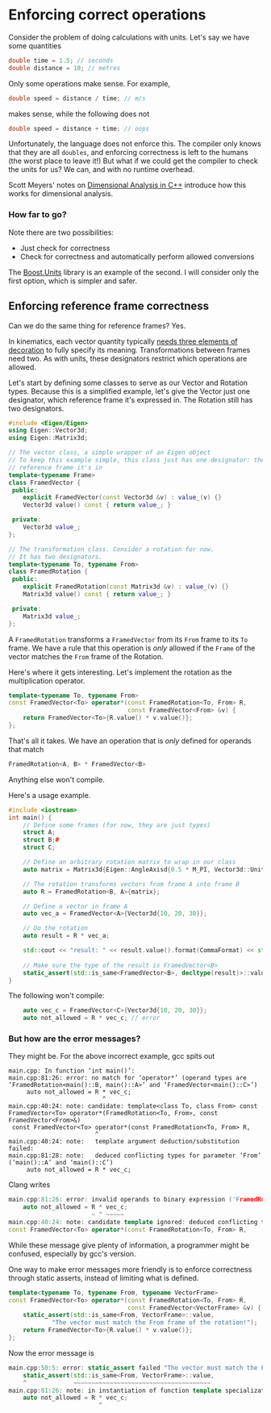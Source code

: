 # Enforcing correct operations

Consider the problem of doing calculations with units. Let's say we have some quantities
```cpp
double time = 1.5; // seconds
double distance = 10; // metres
```
Only some operations make sense. For example,
```cpp
double speed = distance / time; // m/s
```
makes sense, while the following does not
```cpp
double speed = distance + time; // oops
```

Unfortunately, the language does not enforce this. The compiler only knows that they are all `doubles`, and enforcing correctness is left to the humans (the worst place to leave it!)
But what if we could get the compiler to check the units for us? We can, and with no runtime overhead.

Scott Meyers' notes on [Dimensional Analysis in C++](https://pdfs.semanticscholar.org/f344/a75cf1ce5897d42f60811504732bce6995c7.pdf) introduce how this works for dimensional analysis.

### How far to go?

Note there are two possibilities:
- Just check for correctness
- Check for correctness and automatically perform allowed conversions

The [Boost.Units](http://www.boost.org/doc/libs/1_63_0/doc/html/boost_units.html) library is an example of the second. I will consider only the first option, which is simpler and safer.

## Enforcing reference frame correctness
Can we do the same thing for reference frames? Yes.

In kinematics, each vector quantity typically [needs three elements of decoration](http://paulfurgale.info/news/2014/6/9/representing-robot-pose-the-good-the-bad-and-the-ugly) to fully specify its meaning. Transformations between frames need two. As with units, these designators restrict which operations are allowed.

Let's start by defining some classes to serve as our Vector and Rotation types. Because this is a simplified example,
let's give the Vector just one designator, which reference frame it's expressed in. The Rotation still has two designators.

```cpp
#include <Eigen/Eigen>
using Eigen::Vector3d;
using Eigen::Matrix3d;

// The vector class, a simple wrapper of an Eigen object
// To keep this example simple, this class just has one designator: the
// reference frame it's in
template<typename Frame>
class FramedVector {
 public:
    explicit FramedVector(const Vector3d &v) : value_(v) {}
    Vector3d value() const { return value_; }

 private:
    Vector3d value_;
};

// The transformation class. Consider a rotation for now.
// It has two designators.
template<typename To, typename From>
class FramedRotation {
 public:
    explicit FramedRotation(const Matrix3d &v) : value_(v) {}
    Matrix3d value() const { return value_; }

 private:
    Matrix3d value_;
};
```

A `FramedRotation` transforms a `FramedVector` from its `From` frame to its `To` frame. We have a rule that 
this operation is _only_ allowed if the `Frame` of the vector matches the `From` frame of the Rotation.

Here's where it gets interesting. Let's implement the rotation as the multiplication operator.

```cpp
template<typename To, typename From>
const FramedVector<To> operator*(const FramedRotation<To, From> R,
                                 const FramedVector<From> &v) {
    return FramedVector<To>{R.value() * v.value()};
};
```

That's all it takes. We have an operation that is _only_ defined for operands that match
```cpp
FramedRotation<A, B> * FramedVector<B>
```
Anything else won't compile.

Here's a usage example.

```cpp
#include <iostream>
int main() {
    // Define some frames (for now, they are just types)
    struct A;
    struct B;# 
    struct C;

    // Define an arbitrary rotation matrix to wrap in our class
    auto matrix = Matrix3d{Eigen::AngleAxisd{0.5 * M_PI, Vector3d::UnitZ()}};

    // The rotation transforms vectors from frame A into frame B
    auto R = FramedRotation<B, A>{matrix};

    // Define a vector in frame A
    auto vec_a = FramedVector<A>{Vector3d{10, 20, 30}};

    // Do the rotation
    auto result = R * vec_a;

    std::cout << "result: " << result.value().format(CommaFormat) << std::endl;
    
    // Make sure the type of the result is FramedVector<B>
    static_assert(std::is_same<FramedVector<B>, decltype(result)>::value, "!");
}
```

The following won't compile:
```cpp
    auto vec_c = FramedVector<C>{Vector3d{10, 20, 30}};
    auto not_allowed = R * vec_c; // error
```

### But how are the error messages?
They might be. For the above incorrect example, gcc spits out
```
main.cpp: In function ‘int main()’:
main.cpp:81:26: error: no match for ‘operator*’ (operand types are ‘FramedRotation<main()::B, main()::A>’ and ‘FramedVector<main()::C>’)
     auto not_allowed = R * vec_c;
                          ^
main.cpp:40:24: note: candidate: template<class To, class From> const FramedVector<To> operator*(FramedRotation<To, From>, const FramedVector<From>&)
 const FramedVector<To> operator*(const FramedRotation<To, From> R,
                        ^
main.cpp:40:24: note:   template argument deduction/substitution failed:
main.cpp:81:28: note:   deduced conflicting types for parameter ‘From’ (‘main()::A’ and ‘main()::C’)
     auto not_allowed = R * vec_c;
```
Clang writes
```cpp
main.cpp:81:26: error: invalid operands to binary expression ('FramedRotation<B, A>' and 'FramedVector<C>')
    auto not_allowed = R * vec_c;
                       ~ ^ ~~~~~
main.cpp:40:24: note: candidate template ignored: deduced conflicting types for parameter 'From' ('A' vs. 'C')
const FramedVector<To> operator*(const FramedRotation<To, From> R,
```
While these message give plenty of information, a programmer might be confused, especially by gcc's version.

One way to make error messages more friendly is to enforce correctness through static asserts, instead of limiting what is defined.
```cpp
template<typename To, typename From, typename VectorFrame>
const FramedVector<To> operator*(const FramedRotation<To, From> R,
                                 const FramedVector<VectorFrame> &v) {
    static_assert(std::is_same<From, VectorFrame>::value,
            "The vector must match the From frame of the rotation!");
    return FramedVector<To>{R.value() * v.value()};
};
```
Now the error message is
```cpp
main.cpp:50:5: error: static_assert failed "The vector must match the From frame of the rotation!"
    static_assert(std::is_same<From, VectorFrame>::value,
    ^             ~~~~~~~~~~~~~~~~~~~~~~~~~~~~~~~~~~~~~~
main.cpp:81:26: note: in instantiation of function template specialization 'operator*<B, A, C>' requested here
    auto not_allowed = R * vec_c;
                         ^
```





